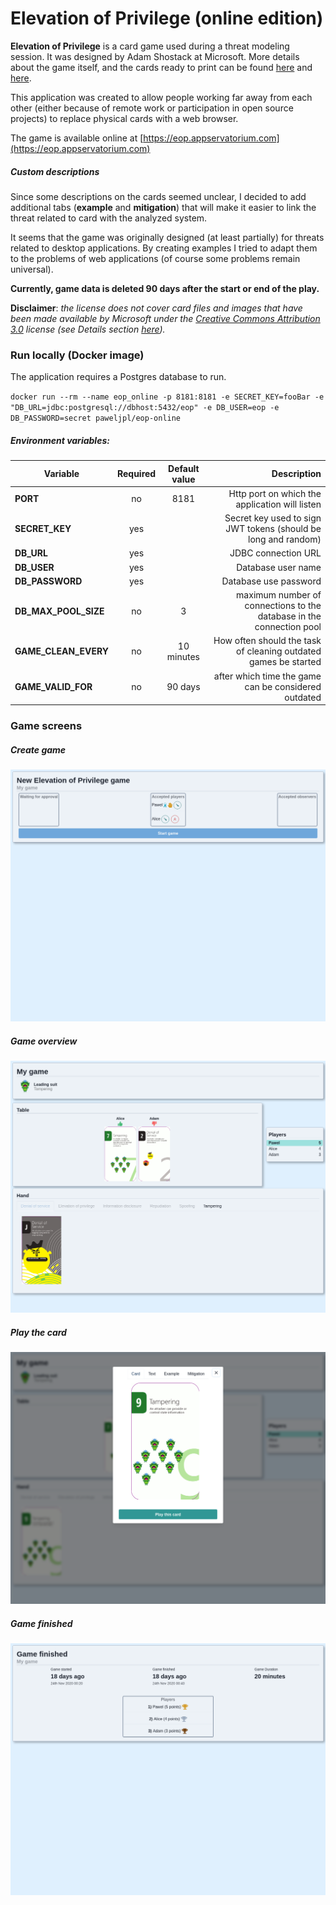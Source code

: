 # Elevation of Privilege (online edition)

**Elevation of Privilege** is a card game used during a threat modeling session. It was designed by Adam Shostack at Microsoft. More details about the game itself, and the cards ready to print can be found [here](https://www.microsoft.com/en-us/download/details.aspx?id=20303) and [here](https://github.com/adamshostack/eop).

This application was created to allow people working far away from each other (either because of remote work or participation in open source projects) to replace physical cards with a web browser.

The game is available online at [https://eop.appservatorium.com](https://eop.appservatorium.com)

##### Custom descriptions
Since some descriptions on the cards seemed unclear, I decided to add additional tabs (**example** and **mitigation**) that will make it easier to link the threat related to card with the analyzed system.

It seems that the game was originally designed (at least partially) for threats related to desktop applications. By creating examples I tried to adapt them to the problems of web applications (of course some problems remain universal).

**Currently, game data is deleted 90 days after the start or end of the play.**

**Disclaimer**: _the license does not cover card files and images that have been made available by Microsoft under the [Creative Commons Attribution 3.0](http://creativecommons.org/licenses/by/3.0/us/) license (see Details section [here](https://www.microsoft.com/en-us/download/details.aspx?id=20303))._

### Run locally (Docker image)

The application requires a Postgres database to run.

`docker run --rm --name eop_online -p 8181:8181 -e SECRET_KEY=fooBar -e "DB_URL=jdbc:postgresql://dbhost:5432/eop" -e DB_USER=eop -e DB_PASSWORD=secret paweljpl/eop-online`

##### Environment variables:

| Variable             | Required | Default value | Description |
| -------------------- |:--------:|:-------------:| -----------:|
| **PORT**             | no       | 8181          | Http port on which the application will listen                       |
| **SECRET_KEY**       | yes      |               | Secret key used to sign JWT tokens (should be long and random)       |
| **DB_URL**           | yes      |               | JDBC connection URL                                                  |
| **DB_USER**          | yes      |               | Database user name                                                   |
| **DB_PASSWORD**      | yes      |               | Database use password                                                |
| **DB_MAX_POOL_SIZE** | no       | 3             | maximum number of connections to the database in the connection pool |
| **GAME_CLEAN_EVERY** | no       | 10 minutes    | How often should the task of cleaning outdated games be started      |
| **GAME_VALID_FOR**   | no       | 90 days       | after which time the game can be considered outdated                 |

### Game screens

##### Create game
![Create game](.github/doc/img/create_game.png "Create game")

##### Game overview
![Game overview](.github/doc/img/game.png "Game overview")

##### Play the card
![Play the card](.github/doc/img/play_the_card.png "Play the card")

##### Game finished
![Game finished](.github/doc/img/game_finished.png "Game finished")
